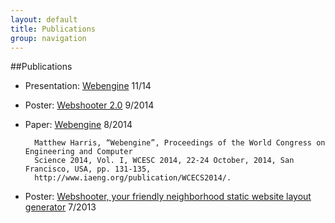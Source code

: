 ```yaml
---
layout: default
title: Publications
group: navigation
---
```


##Publications
* Presentation: [Webengine][presentation1] 11/14
* Poster: [Webshooter 2.0][poster2] 9/2014
* Paper: [Webengine][paper1] 8/2014

        Matthew Harris, “Webengine”, Proceedings of the World Congress on Engineering and Computer 
        Science 2014, Vol. I, WCESC 2014, 22-24 October, 2014, San Francisco, USA, pp. 131-135, 
        http://www.iaeng.org/publication/WCECS2014/.

* Poster: [Webshooter, your friendly neighborhood static website layout generator][poster1] 7/2013

[poster1]: Data/media/pdf/poster1.pdf
[paper1]: http://www.iaeng.org/publication/WCECS2014/WCECS2014_pp131-135.pdf
[poster2]: Data/media/pdf/poster2.pdf
[presentation1]: Data/media/pdf/presentation1.pdf
